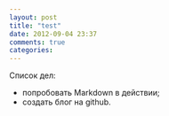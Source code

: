 ```yaml
---
layout: post
title: "test"
date: 2012-09-04 23:37
comments: true
categories: 
---
```

<p>Список дел:</p>
<ul>
<li>попробовать Markdown в действии;</li>
<li>создать блог на github.</li>
</ul>
